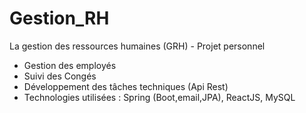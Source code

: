 # Gestion_RH
La gestion des ressources humaines (GRH) - Projet personnel   
* Gestion des employés
* Suivi des Congés 
* Développement des tâches techniques (Api Rest)
* Technologies utilisées : Spring (Boot,email,JPA), ReactJS, MySQL
